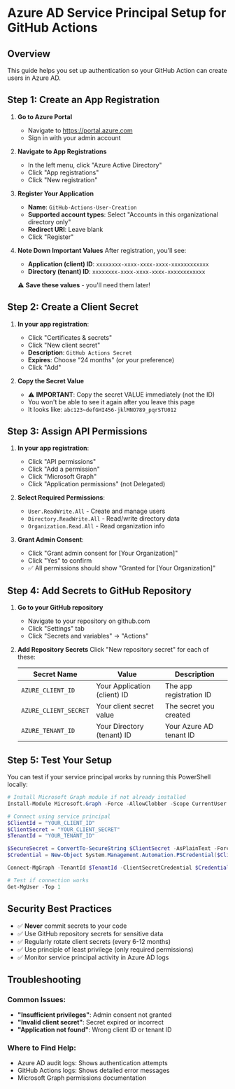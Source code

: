 # Azure AD Service Principal Setup for GitHub Actions

## Overview
This guide helps you set up authentication so your GitHub Action can create users in Azure AD.

## Step 1: Create an App Registration

1. **Go to Azure Portal**
   - Navigate to https://portal.azure.com
   - Sign in with your admin account

2. **Navigate to App Registrations**
   - In the left menu, click "Azure Active Directory"
   - Click "App registrations"
   - Click "New registration"

3. **Register Your Application**
   - **Name**: `GitHub-Actions-User-Creation`
   - **Supported account types**: Select "Accounts in this organizational directory only"
   - **Redirect URI**: Leave blank
   - Click "Register"

4. **Note Down Important Values**
   After registration, you'll see:
   - **Application (client) ID**: `xxxxxxxx-xxxx-xxxx-xxxx-xxxxxxxxxxxx`
   - **Directory (tenant) ID**: `xxxxxxxx-xxxx-xxxx-xxxx-xxxxxxxxxxxx`

   ⚠️ **Save these values** - you'll need them later!

## Step 2: Create a Client Secret

1. **In your app registration**:
   - Click "Certificates & secrets"
   - Click "New client secret"
   - **Description**: `GitHub Actions Secret`
   - **Expires**: Choose "24 months" (or your preference)
   - Click "Add"

2. **Copy the Secret Value**
   - ⚠️ **IMPORTANT**: Copy the secret VALUE immediately (not the ID)
   - You won't be able to see it again after you leave this page
   - It looks like: `abc123~defGHI456-jklMNO789_pqrSTU012`

## Step 3: Assign API Permissions

1. **In your app registration**:
   - Click "API permissions"
   - Click "Add a permission"
   - Click "Microsoft Graph"
   - Click "Application permissions" (not Delegated)

2. **Select Required Permissions**:
   - `User.ReadWrite.All` - Create and manage users
   - `Directory.ReadWrite.All` - Read/write directory data
   - `Organization.Read.All` - Read organization info

3. **Grant Admin Consent**:
   - Click "Grant admin consent for [Your Organization]"
   - Click "Yes" to confirm
   - ✅ All permissions should show "Granted for [Your Organization]"

## Step 4: Add Secrets to GitHub Repository

1. **Go to your GitHub repository**
   - Navigate to your repository on github.com
   - Click "Settings" tab
   - Click "Secrets and variables" → "Actions"

2. **Add Repository Secrets**
   Click "New repository secret" for each of these:

   | Secret Name | Value | Description |
   |-------------|--------|-------------|
   | `AZURE_CLIENT_ID` | Your Application (client) ID | The app registration ID |
   | `AZURE_CLIENT_SECRET` | Your client secret value | The secret you created |
   | `AZURE_TENANT_ID` | Your Directory (tenant) ID | Your Azure AD tenant ID |

## Step 5: Test Your Setup

You can test if your service principal works by running this PowerShell locally:

```powershell
# Install Microsoft Graph module if not already installed
Install-Module Microsoft.Graph -Force -AllowClobber -Scope CurrentUser

# Connect using service principal
$ClientId = "YOUR_CLIENT_ID"
$ClientSecret = "YOUR_CLIENT_SECRET"
$TenantId = "YOUR_TENANT_ID"

$SecureSecret = ConvertTo-SecureString $ClientSecret -AsPlainText -Force
$Credential = New-Object System.Management.Automation.PSCredential($ClientId, $SecureSecret)

Connect-MgGraph -TenantId $TenantId -ClientSecretCredential $Credential

# Test if connection works
Get-MgUser -Top 1
```

## Security Best Practices

- ✅ **Never** commit secrets to your code
- ✅ Use GitHub repository secrets for sensitive data
- ✅ Regularly rotate client secrets (every 6-12 months)
- ✅ Use principle of least privilege (only required permissions)
- ✅ Monitor service principal activity in Azure AD logs

## Troubleshooting

### Common Issues:
- **"Insufficient privileges"**: Admin consent not granted
- **"Invalid client secret"**: Secret expired or incorrect
- **"Application not found"**: Wrong client ID or tenant ID

### Where to Find Help:
- Azure AD audit logs: Shows authentication attempts
- GitHub Actions logs: Shows detailed error messages
- Microsoft Graph permissions documentation
